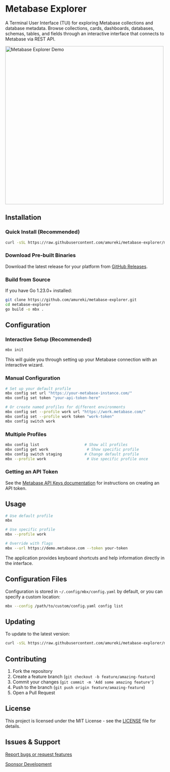 # Metabase Explorer

A Terminal User Interface (TUI) for exploring Metabase collections and database metadata. Browse collections, cards, dashboards, databases, schemas, tables, and fields through an interactive interface that connects to Metabase via REST API.

<img src="https://github.com/user-attachments/assets/1e29f0f9-7ab3-48bf-a22a-436bc50fd285" alt="Metabase Explorer Demo" width="500" />

## Installation

### Quick Install (Recommended)
```bash
curl -sSL https://raw.githubusercontent.com/amureki/metabase-explorer/main/install.sh | bash
```

### Download Pre-built Binaries
Download the latest release for your platform from [GitHub Releases](https://github.com/amureki/metabase-explorer/releases/latest).

### Build from Source
If you have Go 1.23.0+ installed:
```bash
git clone https://github.com/amureki/metabase-explorer.git
cd metabase-explorer
go build -o mbx .
```

## Configuration

### Interactive Setup (Recommended)
```bash
mbx init
```

This will guide you through setting up your Metabase connection with an interactive wizard.

### Manual Configuration
```bash
# Set up your default profile
mbx config set url "https://your-metabase-instance.com/"
mbx config set token "your-api-token-here"

# Or create named profiles for different environments
mbx config set --profile work url "https://work.metabase.com/"
mbx config set --profile work token "work-token"
mbx config switch work
```

### Multiple Profiles
```bash
mbx config list                    # Show all profiles
mbx config get work                 # Show specific profile
mbx config switch staging          # Change default profile
mbx --profile work                  # Use specific profile once
```

### Getting an API Token
See the [Metabase API Keys documentation](https://www.metabase.com/docs/latest/people-and-groups/api-keys) for instructions on creating an API token.

## Usage

```bash
# Use default profile
mbx

# Use specific profile
mbx --profile work

# Override with flags
mbx --url https://demo.metabase.com --token your-token
```

The application provides keyboard shortcuts and help information directly in the interface.

## Configuration Files

Configuration is stored in `~/.config/mbx/config.yaml` by default, or you can specify a custom location:

```bash
mbx --config /path/to/custom/config.yaml config list
```

## Updating

To update to the latest version:

```bash
curl -sSL https://raw.githubusercontent.com/amureki/metabase-explorer/main/install.sh | bash
```

## Contributing

1. Fork the repository
2. Create a feature branch (`git checkout -b feature/amazing-feature`)
3. Commit your changes (`git commit -m 'Add some amazing feature'`)
4. Push to the branch (`git push origin feature/amazing-feature`)
5. Open a Pull Request

## License

This project is licensed under the MIT License - see the [LICENSE](LICENSE) file for details.

## Issues & Support

[Report bugs or request features](https://github.com/amureki/metabase-explorer/issues)

[Sponsor Development](https://github.com/sponsors/amureki)
